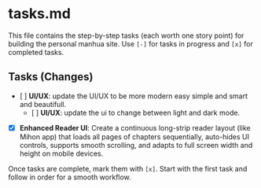 # tasks.md

This file contains the step-by-step tasks (each worth one story point) for building the personal manhua site. Use `[-]` for tasks in progress and `[x]` for completed tasks.
## Tasks (Changes)
* \[ ] **UI/UX**: update the UI/UX to be more modern easy simple and smart and beautifull.
    * \[ ] **UI/UX**: update the ui to change between light and dark mode.
* [x] **Enhanced Reader UI**: Create a continuous long-strip reader layout (like Mihon app) that loads all pages of chapters sequentially, auto-hides UI controls, supports smooth scrolling, and adapts to full screen width and height on mobile devices.


Once tasks are complete, mark them with `[x]`. Start with the first task and follow in order for a smooth workflow.
